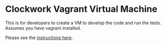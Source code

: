 # Clockwork Vagrant Virtual Machine

This is for developers to create a VM to develop the code and run the
tests. Assumes you have vagrant installed.

Please see the [instructions here](https://github.com/iqbal-lab-org/clockwork/wiki/Information-for-developers).
